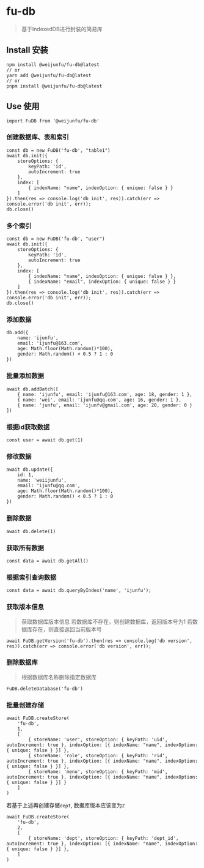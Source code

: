 # fu-db
> 基于IndexedDB进行封装的简易库

## Install 安装
```
npm install @weijunfu/fu-db@latest
// or
yarn add @weijunfu/fu-db@latest
// or
pnpm install @weijunfu/fu-db@latest
```

## Use 使用

```
import FuDB from '@weijunfu/fu-db'
```

### 创建数据库、表和索引
```
const db = new FuDB('fu-db', "table1")
await db.init({
    storeOptions: {
        keyPath: 'id',
        autoIncrement: true
    },
    index: [
        { indexName: "name", indexOption: { unique: false } }
    ]
}).then(res => console.log('db init', res)).catch(err => console.error('db init', err));
db.close()
```

### 多个索引
```
const db = new FuDB('fu-db', "user")
await db.init({
    storeOptions: {
        keyPath: 'id',
        autoIncrement: true
    },
    index: [
        { indexName: "name", indexOption: { unique: false } },
        { indexName: "email", indexOption: { unique: false } }
    ]
}).then(res => console.log('db init', res)).catch(err => console.error('db init', err));
db.close()
```

### 添加数据
```
db.add({
    name: 'ijunfu', 
    email: 'ijunfu@163.com', 
    age: Math.floor(Math.random()*100), 
    gender: Math.random() < 0.5 ? 1 : 0
})
```

### 批量添加数据
```
await db.addBatch([
    { name: 'ijunfu', email: 'ijunfu@163.com', age: 18, gender: 1 },
    { name: 'wei', email: 'ijunfu@qq.com', age: 16, gender: 1 },
    { name: 'junfu', email: 'ijunfv@gmail.com', age: 20, gender: 0 }
])
```

### 根据id获取数据
```
const user = await db.get(1)
```

### 修改数据
```
await db.update({
    id: 1,
    name: 'weiijunfu', 
    email: 'ijunfu@qq.com', 
    age: Math.floor(Math.random()*100), 
    gender: Math.random() < 0.5 ? 1 : 0
})
```

### 删除数据
```
await db.delete(1)
```

### 获取所有数据
```
const data = await db.getAll()
```

### 根据索引查询数据
```
const data = await db.queryByIndex('name', 'ijunfu');
```

### 获取版本信息
> 获取数据库版本信息
> 若数据库不存在，则创建数据库，返回版本号为1
> 若数据库存在，则直接返回当前版本号
```
await FuDB.getVersion('fu-db').then(res => console.log('db version', res)).catch(err => console.error('db version', err));
```

### 删除数据库
> 根据数据库名称删除指定数据库
```
FuDB.deleteDatabase('fu-db')
```

### 批量创建存储
```
await FuDB.createStore(
    'fu-db',
    1,
    [
        { storeName: 'user', storeOption: { keyPath: 'uid', autoIncrement: true }, indexOption: [{ indexName: "name", indexOption: { unique: false } }] },
        { storeName: 'role', storeOption: { keyPath: 'rid', autoIncrement: true }, indexOption: [{ indexName: "name", indexOption: { unique: false } }] },
        { storeName: 'menu', storeOption: { keyPath: 'mid', autoIncrement: true }, indexOption: [{ indexName: "name", indexOption: { unique: false } }] }
    ]
)
```

若基于上述再创建存储`dept`, 数据库版本应该变为`2`
```
await FuDB.createStore(
    'fu-db',
    2,
    [
        { storeName: 'dept', storeOption: { keyPath: 'dept_id', autoIncrement: true }, indexOption: [{ indexName: "name", indexOption: { unique: false } }] },
    ]
)
```